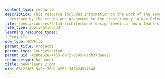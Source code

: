 ```yaml
---
content_type: resource
description: This resource includes information on the work of the semester in a book
  designed by the studio and presented to the constituency in New Orleans.
file: /media/courses/4-144-architectural-design-level-ii-new-orleans-studio-spring-2006/66f226855a9e70dab262342b24314848_neworleans_2.pdf
file_type: application/pdf
learning_resource_types:
- Projects
ocw_type: OCWFile
parent_title: Projects
parent_type: CourseSection
parent_uid: 4dabe028-4453-da72-0699-cadb37daea20
resourcetype: Document
title: neworleans_2.pdf
uid: 66f22685-5a9e-70da-b262-342b24314848
---
```


